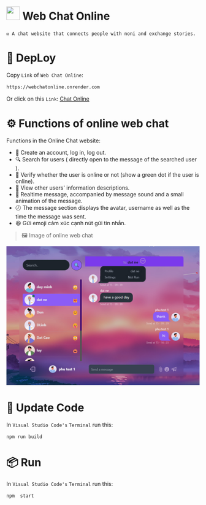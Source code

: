 # <img width="35" height="35" src="https://cdn-icons-png.freepik.com/512/134/134914.png"> Web Chat Online

`✉ A chat website that connects people with noni and exchange stories. `

# 🔗 DepLoy
Copy `Link` of `Web Chat Online`:
```bash
https://webchatonline.onrender.com
```

Or click on this `Link`:
<a href="https://webchatonline.onrender.com" target="_blank">Chat Online</a>

# ⚙ Functions of online web chat
Functions in the Online Chat website:
- 🔑 Create an account, log in, log out.
- 🔍 Search for users ( directly open to the message of the searched user ).
- 🔐 Verify whether the user is online or not (show a green dot if the user is online).
- 👀 View other users' information descriptions.
- 📢 Realtime message, accompanied by message sound and a small animation of the message.
- 🕖 The message section displays the avatar, username as well as the time the message was sent.
- 😆 Gửi emoji cảm xúc cạnh nút gửi tin nhắn.

> 🖼 Image of online web chat
<img title="Demo WWebchatOnline" alt="Exam WebChatOnline" src="./ImagesReadme/Demo1.jpg" style="width:800px;" class="center">

# 🔧 Update Code

In `Visual Studio Code's` `Terminal` run this:
```bash
npm run build
```
# 📦 Run

In `Visual Studio Code's` `Terminal` run this:
```bash
npm  start
```

